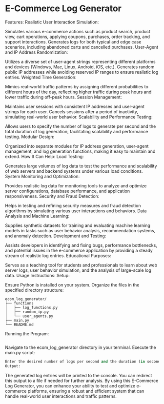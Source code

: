 # E-Commerce Log Generator


Features:
Realistic User Interaction Simulation:

Simulates various e-commerce actions such as product search, product view, cart operations, applying coupons, purchases, order tracking, and support interactions.
Generates logs for both typical and edge case scenarios, including abandoned carts and cancelled purchases.
User-Agent and IP Address Randomization:

Utilizes a diverse set of user-agent strings representing different platforms and devices (Windows, Mac, Linux, Android, iOS, etc.).
Generates random public IP addresses while avoiding reserved IP ranges to ensure realistic log entries.
Weighted Time Generation:

Mimics real-world traffic patterns by assigning different probabilities to different hours of the day, reflecting higher traffic during peak hours and lower traffic during off-peak hours.
Session Management:

Maintains user sessions with consistent IP addresses and user-agent strings for each user.
Cancels sessions after a period of inactivity, simulating real-world user behavior.
Scalability and Performance Testing:

Allows users to specify the number of logs to generate per second and the total duration of log generation, facilitating scalability and performance testing.
Modular Design:

Organized into separate modules for IP address generation, user-agent management, and log generation functions, making it easy to maintain and extend.
How It Can Help:
Load Testing:

Generates large volumes of log data to test the performance and scalability of web servers and backend systems under various load conditions.
System Monitoring and Optimization:

Provides realistic log data for monitoring tools to analyze and optimize server configurations, database performance, and application responsiveness.
Security and Fraud Detection:

Helps in testing and refining security measures and fraud detection algorithms by simulating various user interactions and behaviors.
Data Analysis and Machine Learning:

Supplies synthetic datasets for training and evaluating machine learning models in tasks such as user behavior analysis, recommendation systems, and anomaly detection.
Development and Testing:

Assists developers in identifying and fixing bugs, performance bottlenecks, and potential issues in the e-commerce application by providing a steady stream of realistic log entries.
Educational Purposes:

Serves as a teaching tool for students and professionals to learn about web server logs, user behavior simulation, and the analysis of large-scale log data.
Usage Instructions:
Setup:

Ensure Python is installed on your system.
Organize the files in the specified directory structure:

```
ecom_log_generator/
├── functions
│   ├── log_functions.py
│   ├── random_ip.py
│   └── user_agents.py
├── main.py
└── README.md
```

Running the Program:

```

```

Navigate to the ecom_log_generator directory in your terminal.
Execute the main.py script:

```python
Enter the desired number of logs per second and the duration (in seconds) when prompted.
Output:
```

The generated log entries will be printed to the console. You can redirect this output to a file if needed for further analysis.
By using this E-Commerce Log Generator, you can enhance your ability to test and optimize e-commerce platforms, ensuring a robust and efficient system that can handle real-world user interactions and traffic patterns.
